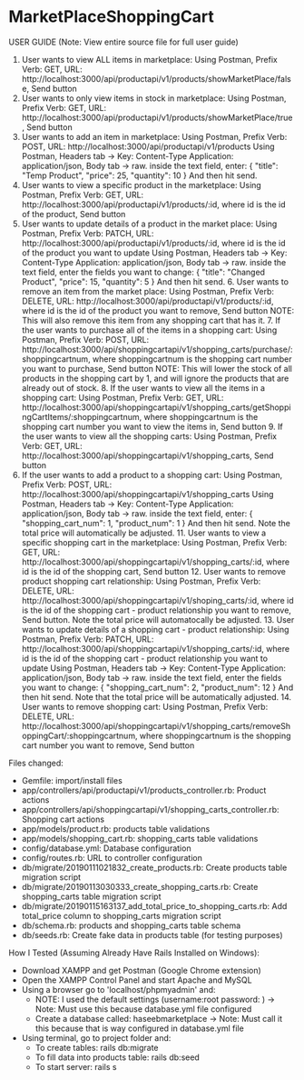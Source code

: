 # MarketPlaceShoppingCart

USER GUIDE (Note: View entire source file for full user guide)
   1. User wants to view ALL items in marketplace:
      Using Postman, Prefix Verb: GET, URL: http://localhost:3000/api/productapi/v1/products/showMarketPlace/false, Send button
   2. User wants to only view items in stock in marketplace:
      Using Postman, Prefix Verb: GET, URL: http://localhost:3000/api/productapi/v1/products/showMarketPlace/true, Send button
   3. User wants to add an item in marketplace:
      Using Postman, Prefix Verb: POST, URL: http://localhost:3000/api/productapi/v1/products
      Using Postman, Headers tab -> Key: Content-Type Application: application/json, Body tab -> raw. inside the text field,           enter:
      {
         "title": "Temp Product",
         "price": 25,
         "quantity": 10
      }
      And then hit send.
   4. User wants to view a specific product in the marketplace:
      Using Postman, Prefix Verb: GET, URL: http://localhost:3000/api/productapi/v1/products/:id, where id is the id of the product, Send button
   5. User wants to update details of a product in the market place:
      Using Postman, Prefix Verb: PATCH, URL: http://localhost:3000/api/productapi/v1/products/:id, where id is the id of the product you want to update
      Using Postman, Headers tab -> Key: Content-Type Application: application/json, Body tab -> raw. inside the text field,           enter the fields you want to change:
      {
         "title": "Changed Product",
         "price": 15,
         "quantity": 5
      }
      And then hit send.
    6. User wants to remove an item from the market place:
      Using Postman, Prefix Verb: DELETE, URL: http://localhost:3000/api/productapi/v1/products/:id, where id is the id of the product you want to remove, Send button
      NOTE: This will also remove this item from any shopping cart that has it.
    7. If the user wants to purchase all of the items in a shopping cart:
        Using Postman, Prefix Verb: POST, URL: http://localhost:3000/api/shoppingcartapi/v1/shopping_carts/purchase/:shoppingcartnum, where shoppingcartnum is the shopping cart number you want to purchase, Send button
        NOTE: This will lower the stock of all products in the shopping cart by 1, and will ignore the products that are already out of stock.
    8. If the user wants to view all the items in a shopping cart:
       Using Postman, Prefix Verb: GET, URL: http://localhost:3000/api/shoppingcartapi/v1/shopping_carts/getShoppingCartItems/:shoppingcartnum, where shoppingcartnum is the shopping cart number you want to view the items in, Send button
    9. If the user wants to view all the shopping carts:
       Using Postman, Prefix Verb: GET, URL: http://localhost:3000/api/shoppingcartapi/v1/shopping_carts, Send button
   10. If the user wants to add a product to a shopping cart:
       Using Postman, Prefix Verb: POST, URL: http://localhost:3000/api/shoppingcartapi/v1/shopping_carts
       Using Postman, Headers tab -> Key: Content-Type Application: application/json, Body tab -> raw. inside the text field,           enter:
      {
         "shopping_cart_num": 1,
         "product_num": 1
      }
      And then hit send. Note the total price will automatically be adjusted.
    11. User wants to view a specific shopping cart in the marketplace:
      Using Postman, Prefix Verb: GET, URL: http://localhost:3000/api/shoppingcartapi/v1/shopping_carts/:id, where id is the id of the shopping cart, Send button
    12. User wants to remove product shopping cart relationship:
      Using Postman, Prefix Verb: DELETE, URL: http://localhost:3000/api/shoppingcartapi/v1/shoping_carts/:id, where id is the id of the shopping cart - product relationship you want to remove, Send button. Note the total price will automatocally be adjusted.
    13.  User wants to update details of a shopping cart - product relationship:
      Using Postman, Prefix Verb: PATCH, URL: http://localhost:3000/api/shoppingcartapi/v1/shopping_carts/:id, where id is the id of the shopping cart - product relationship you want to update
      Using Postman, Headers tab -> Key: Content-Type Application: application/json, Body tab -> raw. inside the text field,           enter the fields you want to change:
      {
         "shopping_cart_num": 2,
         "product_num": 12
      }
      And then hit send. Note that the total price will be automatically adjusted.
    14. User wants to remove shopping cart:
        Using Postman, Prefix Verb: DELETE, URL: http://localhost:3000/api/shoppingcartapi/v1/shopping_carts/removeShoppingCart/:shoppingcartnum, where shoppingcartnum is the shopping cart number you want to remove, Send button

Files changed:
   - Gemfile: import/install files
   - app/controllers/api/productapi/v1/products_controller.rb: Product actions
   - app/controllers/api/shoppingcartapi/v1/shopping_carts_controller.rb: Shopping cart actions
   - app/models/product.rb: products table validations
   - app/models/shopping_cart.rb: shopping_carts table validations
   - config/database.yml: Database configuration
   - config/routes.rb: URL to controller configuration
   - db/migrate/20190111021832_create_products.rb: Create products table migration script
   - db/migrate/20190113030333_create_shopping_carts.rb: Create shopping_carts table migration script
   - db/migrate/20190115163137_add_total_price_to_shopping_carts.rb: Add total_price column to shopping_carts migration script
   - db/schema.rb: products and shopping_carts table schema
   - db/seeds.rb: Create fake data in products table (for testing purposes)

How I Tested (Assuming Already Have Rails Installed on Windows):
   - Download XAMPP and get Postman (Google Chrome extension)
   - Open the XAMPP Control Panel and start Apache and MySQL
   - Using a browser go to 'localhost/phpmyadmin' and:
      - NOTE: I used the default settings (username:root password: ) -> Note: Must use this because database.yml file configured 
      - Create a database called: haseebmarketplace  -> Note: Must call it this because that is way configured in database.yml file
   - Using terminal, go to project folder and:
      - To create tables: rails db:migrate
      - To fill data into products table: rails db:seed
      - To start server: rails s
